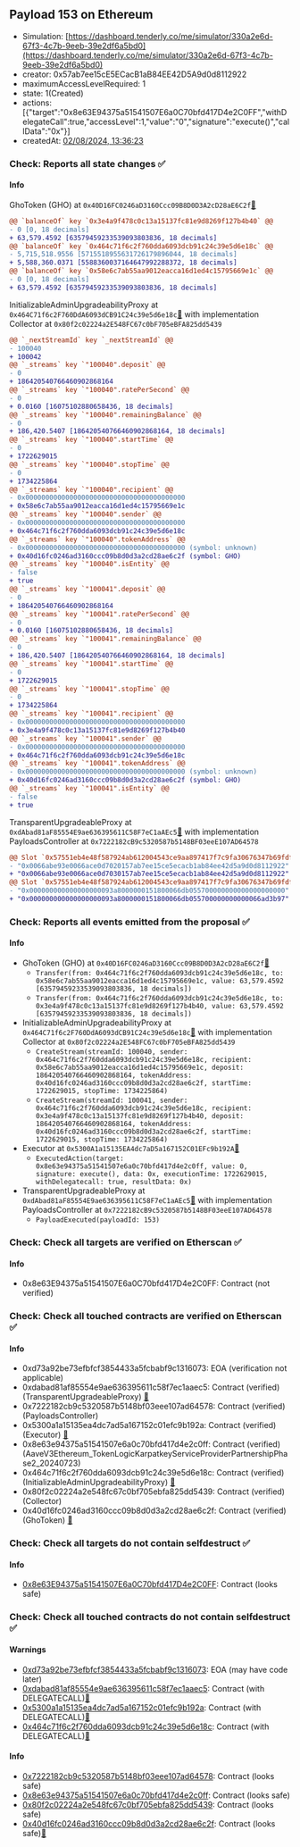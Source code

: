 ## Payload 153 on Ethereum

- Simulation: [https://dashboard.tenderly.co/me/simulator/330a2e6d-67f3-4c7b-9eeb-39e2df6a5bd0](https://dashboard.tenderly.co/me/simulator/330a2e6d-67f3-4c7b-9eeb-39e2df6a5bd0)
- creator: 0x57ab7ee15cE5ECacB1aB84EE42D5A9d0d8112922
- maximumAccessLevelRequired: 1
- state: 1(Created)
- actions: [{"target":"0x8e63E94375a51541507E6a0C70bfd417D4e2C0FF","withDelegateCall":true,"accessLevel":1,"value":"0","signature":"execute()","callData":"0x"}]
- createdAt: [02/08/2024, 13:36:23](https://etherscan.io/tx/0x989b1c6dbf68aa556fa239cdae5e495376110950e6b5511dcad4efef187a2e09)

### Check: Reports all state changes :white_check_mark:

#### Info


GhoToken (GHO) at `0x40D16FC0246aD3160Ccc09B8D0D3A2cD28aE6C2f`[:ghost:](https://github.com/bgd-labs/aave-address-book "AaveV3Ethereum.ASSETS.GHO.UNDERLYING, MiscEthereum.GHO_TOKEN")
```diff
@@ `balanceOf` key `0x3e4a9f478c0c13a15137fc81e9d8269f127b4b40` @@
- 0 [0, 18 decimals]
+ 63,579.4592 [63579459233539093803836, 18 decimals]
@@ `balanceOf` key `0x464c71f6c2f760dda6093dcb91c24c39e5d6e18c` @@
- 5,715,518.9556 [5715518955631726179896044, 18 decimals]
+ 5,588,360.0371 [5588360037164647992288372, 18 decimals]
@@ `balanceOf` key `0x58e6c7ab55aa9012eacca16d1ed4c15795669e1c` @@
- 0 [0, 18 decimals]
+ 63,579.4592 [63579459233539093803836, 18 decimals]
```

InitializableAdminUpgradeabilityProxy at `0x464C71f6c2F760DdA6093dCB91C24c39e5d6e18c`[:ghost:](https://github.com/bgd-labs/aave-address-book "AaveV2Ethereum.COLLECTOR, AaveV2EthereumAMM.COLLECTOR, AaveV2EthereumArc.COLLECTOR, AaveV3Ethereum.COLLECTOR") with implementation Collector at `0x80f2c02224a2E548FC67c0bF705eBFA825dd5439`
```diff
@@ `_nextStreamId` key `_nextStreamId` @@
- 100040
+ 100042
@@ `_streams` key `"100040".deposit` @@
- 0
+ 186420540766460902868164
@@ `_streams` key `"100040".ratePerSecond` @@
- 0
+ 0.0160 [16075102880658436, 18 decimals]
@@ `_streams` key `"100040".remainingBalance` @@
- 0
+ 186,420.5407 [186420540766460902868164, 18 decimals]
@@ `_streams` key `"100040".startTime` @@
- 0
+ 1722629015
@@ `_streams` key `"100040".stopTime` @@
- 0
+ 1734225864
@@ `_streams` key `"100040".recipient` @@
- 0x0000000000000000000000000000000000000000
+ 0x58e6c7ab55aa9012eacca16d1ed4c15795669e1c
@@ `_streams` key `"100040".sender` @@
- 0x0000000000000000000000000000000000000000
+ 0x464c71f6c2f760dda6093dcb91c24c39e5d6e18c
@@ `_streams` key `"100040".tokenAddress` @@
- 0x0000000000000000000000000000000000000000 (symbol: unknown)
+ 0x40d16fc0246ad3160ccc09b8d0d3a2cd28ae6c2f (symbol: GHO)
@@ `_streams` key `"100040".isEntity` @@
- false
+ true
@@ `_streams` key `"100041".deposit` @@
- 0
+ 186420540766460902868164
@@ `_streams` key `"100041".ratePerSecond` @@
- 0
+ 0.0160 [16075102880658436, 18 decimals]
@@ `_streams` key `"100041".remainingBalance` @@
- 0
+ 186,420.5407 [186420540766460902868164, 18 decimals]
@@ `_streams` key `"100041".startTime` @@
- 0
+ 1722629015
@@ `_streams` key `"100041".stopTime` @@
- 0
+ 1734225864
@@ `_streams` key `"100041".recipient` @@
- 0x0000000000000000000000000000000000000000
+ 0x3e4a9f478c0c13a15137fc81e9d8269f127b4b40
@@ `_streams` key `"100041".sender` @@
- 0x0000000000000000000000000000000000000000
+ 0x464c71f6c2f760dda6093dcb91c24c39e5d6e18c
@@ `_streams` key `"100041".tokenAddress` @@
- 0x0000000000000000000000000000000000000000 (symbol: unknown)
+ 0x40d16fc0246ad3160ccc09b8d0d3a2cd28ae6c2f (symbol: GHO)
@@ `_streams` key `"100041".isEntity` @@
- false
+ true
```

TransparentUpgradeableProxy at `0xdAbad81aF85554E9ae636395611C58F7eC1aAEc5`[:ghost:](https://github.com/bgd-labs/aave-address-book "GovernanceV3Ethereum.PAYLOADS_CONTROLLER") with implementation PayloadsController at `0x7222182cB9c5320587b5148BF03eeE107AD64578`
```diff
@@ Slot `0x57551eb4e48f587924ab612004543ce9aa897417f7c9fa30676347b69fdf5125` @@
- "0x0066abe93e0066ace0d7020157ab7ee15ce5ecacb1ab84ee42d5a9d0d8112922"
+ "0x0066abe93e0066ace0d7030157ab7ee15ce5ecacb1ab84ee42d5a9d0d8112922"
@@ Slot `0x57551eb4e48f587924ab612004543ce9aa897417f7c9fa30676347b69fdf5126` @@
- "0x000000000000000000093a8000000151800066db055700000000000000000000"
+ "0x000000000000000000093a8000000151800066db055700000000000066ad3b97"
```


### Check: Reports all events emitted from the proposal :white_check_mark:

#### Info

- GhoToken (GHO) at `0x40D16FC0246aD3160Ccc09B8D0D3A2cD28aE6C2f`[:ghost:](https://github.com/bgd-labs/aave-address-book "AaveV3Ethereum.ASSETS.GHO.UNDERLYING, MiscEthereum.GHO_TOKEN")
  - `Transfer(from: 0x464c71f6c2f760dda6093dcb91c24c39e5d6e18c, to: 0x58e6c7ab55aa9012eacca16d1ed4c15795669e1c, value: 63,579.4592 [63579459233539093803836, 18 decimals])`
  - `Transfer(from: 0x464c71f6c2f760dda6093dcb91c24c39e5d6e18c, to: 0x3e4a9f478c0c13a15137fc81e9d8269f127b4b40, value: 63,579.4592 [63579459233539093803836, 18 decimals])`
- InitializableAdminUpgradeabilityProxy at `0x464C71f6c2F760DdA6093dCB91C24c39e5d6e18c`[:ghost:](https://github.com/bgd-labs/aave-address-book "AaveV2Ethereum.COLLECTOR, AaveV2EthereumAMM.COLLECTOR, AaveV2EthereumArc.COLLECTOR, AaveV3Ethereum.COLLECTOR") with implementation Collector at `0x80f2c02224a2E548FC67c0bF705eBFA825dd5439`
  - `CreateStream(streamId: 100040, sender: 0x464c71f6c2f760dda6093dcb91c24c39e5d6e18c, recipient: 0x58e6c7ab55aa9012eacca16d1ed4c15795669e1c, deposit: 186420540766460902868164, tokenAddress: 0x40d16fc0246ad3160ccc09b8d0d3a2cd28ae6c2f, startTime: 1722629015, stopTime: 1734225864)`
  - `CreateStream(streamId: 100041, sender: 0x464c71f6c2f760dda6093dcb91c24c39e5d6e18c, recipient: 0x3e4a9f478c0c13a15137fc81e9d8269f127b4b40, deposit: 186420540766460902868164, tokenAddress: 0x40d16fc0246ad3160ccc09b8d0d3a2cd28ae6c2f, startTime: 1722629015, stopTime: 1734225864)`
- Executor at `0x5300A1a15135EA4dc7aD5a167152C01EFc9b192A`[:ghost:](https://github.com/bgd-labs/aave-address-book "AaveV2Ethereum.POOL_ADMIN, AaveV2EthereumAMM.POOL_ADMIN, AaveV3Ethereum.ACL_ADMIN, AaveV3EthereumLido.ACL_ADMIN, GovernanceV3Ethereum.EXECUTOR_LVL_1")
  - `ExecutedAction(target: 0x8e63e94375a51541507e6a0c70bfd417d4e2c0ff, value: 0, signature: execute(), data: 0x, executionTime: 1722629015, withDelegatecall: true, resultData: 0x)`
- TransparentUpgradeableProxy at `0xdAbad81aF85554E9ae636395611C58F7eC1aAEc5`[:ghost:](https://github.com/bgd-labs/aave-address-book "GovernanceV3Ethereum.PAYLOADS_CONTROLLER") with implementation PayloadsController at `0x7222182cB9c5320587b5148BF03eeE107AD64578`
  - `PayloadExecuted(payloadId: 153)`

### Check: Check all targets are verified on Etherscan :white_check_mark:

#### Info

- 0x8e63E94375a51541507E6a0C70bfd417D4e2C0FF: Contract (not verified) 

### Check: Check all touched contracts are verified on Etherscan :white_check_mark:

#### Info

- 0xd73a92be73efbfcf3854433a5fcbabf9c1316073: EOA (verification not applicable)
- 0xdabad81af85554e9ae636395611c58f7ec1aaec5: Contract (verified) (TransparentUpgradeableProxy) [:ghost:](https://github.com/bgd-labs/aave-address-book "GovernanceV3Ethereum.PAYLOADS_CONTROLLER")
- 0x7222182cb9c5320587b5148bf03eee107ad64578: Contract (verified) (PayloadsController) 
- 0x5300a1a15135ea4dc7ad5a167152c01efc9b192a: Contract (verified) (Executor) [:ghost:](https://github.com/bgd-labs/aave-address-book "AaveV2Ethereum.POOL_ADMIN, AaveV2EthereumAMM.POOL_ADMIN, AaveV3Ethereum.ACL_ADMIN, AaveV3EthereumLido.ACL_ADMIN, GovernanceV3Ethereum.EXECUTOR_LVL_1")
- 0x8e63e94375a51541507e6a0c70bfd417d4e2c0ff: Contract (verified) (AaveV3Ethereum_TokenLogicKarpatkeyServiceProviderPartnershipPhase2_20240723) 
- 0x464c71f6c2f760dda6093dcb91c24c39e5d6e18c: Contract (verified) (InitializableAdminUpgradeabilityProxy) [:ghost:](https://github.com/bgd-labs/aave-address-book "AaveV2Ethereum.COLLECTOR, AaveV2EthereumAMM.COLLECTOR, AaveV2EthereumArc.COLLECTOR, AaveV3Ethereum.COLLECTOR")
- 0x80f2c02224a2e548fc67c0bf705ebfa825dd5439: Contract (verified) (Collector) 
- 0x40d16fc0246ad3160ccc09b8d0d3a2cd28ae6c2f: Contract (verified) (GhoToken) [:ghost:](https://github.com/bgd-labs/aave-address-book "AaveV3Ethereum.ASSETS.GHO.UNDERLYING, MiscEthereum.GHO_TOKEN")

### Check: Check all targets do not contain selfdestruct :white_check_mark:

#### Info

- [0x8e63E94375a51541507E6a0C70bfd417D4e2C0FF](https://etherscan.io/address/0x8e63E94375a51541507E6a0C70bfd417D4e2C0FF): Contract (looks safe)

### Check: Check all touched contracts do not contain selfdestruct :white_check_mark:

#### Warnings

- [0xd73a92be73efbfcf3854433a5fcbabf9c1316073](https://etherscan.io/address/0xd73a92be73efbfcf3854433a5fcbabf9c1316073): EOA (may have code later)
- [0xdabad81af85554e9ae636395611c58f7ec1aaec5](https://etherscan.io/address/0xdabad81af85554e9ae636395611c58f7ec1aaec5): Contract (with DELEGATECALL)[:ghost:](https://github.com/bgd-labs/aave-address-book "GovernanceV3Ethereum.PAYLOADS_CONTROLLER")
- [0x5300a1a15135ea4dc7ad5a167152c01efc9b192a](https://etherscan.io/address/0x5300a1a15135ea4dc7ad5a167152c01efc9b192a): Contract (with DELEGATECALL)[:ghost:](https://github.com/bgd-labs/aave-address-book "AaveV2Ethereum.POOL_ADMIN, AaveV2EthereumAMM.POOL_ADMIN, AaveV3Ethereum.ACL_ADMIN, AaveV3EthereumLido.ACL_ADMIN, GovernanceV3Ethereum.EXECUTOR_LVL_1")
- [0x464c71f6c2f760dda6093dcb91c24c39e5d6e18c](https://etherscan.io/address/0x464c71f6c2f760dda6093dcb91c24c39e5d6e18c): Contract (with DELEGATECALL)[:ghost:](https://github.com/bgd-labs/aave-address-book "AaveV2Ethereum.COLLECTOR, AaveV2EthereumAMM.COLLECTOR, AaveV2EthereumArc.COLLECTOR, AaveV3Ethereum.COLLECTOR")

#### Info

- [0x7222182cb9c5320587b5148bf03eee107ad64578](https://etherscan.io/address/0x7222182cb9c5320587b5148bf03eee107ad64578): Contract (looks safe)
- [0x8e63e94375a51541507e6a0c70bfd417d4e2c0ff](https://etherscan.io/address/0x8e63e94375a51541507e6a0c70bfd417d4e2c0ff): Contract (looks safe)
- [0x80f2c02224a2e548fc67c0bf705ebfa825dd5439](https://etherscan.io/address/0x80f2c02224a2e548fc67c0bf705ebfa825dd5439): Contract (looks safe)
- [0x40d16fc0246ad3160ccc09b8d0d3a2cd28ae6c2f](https://etherscan.io/address/0x40d16fc0246ad3160ccc09b8d0d3a2cd28ae6c2f): Contract (looks safe)[:ghost:](https://github.com/bgd-labs/aave-address-book "AaveV3Ethereum.ASSETS.GHO.UNDERLYING, MiscEthereum.GHO_TOKEN")

